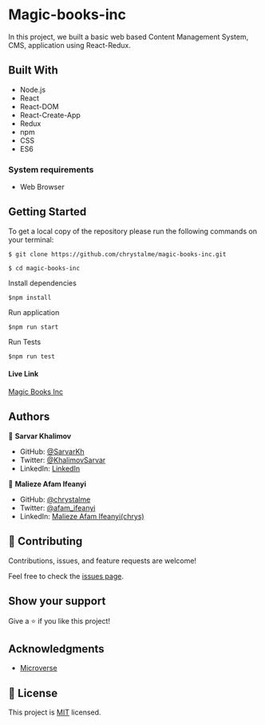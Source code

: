 # Magic-books-inc

In this project, we built a basic web based Content Management System, CMS, application using React-Redux.

## Built With

  - Node.js
  - React
  - React-DOM
  - React-Create-App
  - Redux
  - npm
  - CSS
  - ES6

### System requirements

- Web Browser

## Getting Started

To get a local copy of the repository please run the following commands on your terminal:

```
$ git clone https://github.com/chrystalme/magic-books-inc.git
```

```
$ cd magic-books-inc
```

Install dependencies
```
$npm install
```
Run application
```
$npm run start
```
Run Tests
```
$npm run test
```

#### Live Link

[Magic Books Inc](https://magic-books-microverse.herokuapp.com/)

## Authors

👤 **Sarvar Khalimov**

- GitHub: [@SarvarKh](https://github.com/SarvarKh)
- Twitter: [@KhalimovSarvar](https://twitter.com/KhalimovSarvar)
- LinkedIn: [LinkedIn](https://www.linkedin.com/in/sarvar-khalimov)

👤 **Malieze Afam Ifeanyi**

- GitHub: [@chrystalme](https://github.com/chrystalme)
- Twitter: [@afam_ifeanyi](https://twitter.com/afam_ifeanyi)
- LinkedIn: [Malieze Afam Ifeanyi(chrys)](https://linkedin.com/in/afam-chrys)


## 🤝 Contributing

Contributions, issues, and feature requests are welcome!

Feel free to check the [issues page](https://github.com/chrystalme/magic-books-inc/issues).

## Show your support

Give a ⭐️ if you like this project!

## Acknowledgments

- [Microverse](https://microverse.com)

## 📝 License

This project is [MIT](https://mit-license.org/) licensed.
